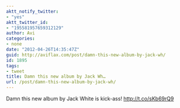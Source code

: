 ```yaml
---
aktt_notify_twitter:
- "yes"
aktt_twitter_id:
- "195581957659312129"
author: Avi
categories:
- none
date: "2012-04-26T14:35:47Z"
guid: http://aviflax.com/post/damn-this-new-album-by-jack-wh/
id: 1895
tags:
- tweet
title: Damn this new album by Jack Wh…
url: /post/damn-this-new-album-by-jack-wh/
---
```

Damn this new album by Jack White is kick-ass! <a href="http://t.co/sKb69rQ9" rel="nofollow">http://t.co/sKb69rQ9</a>